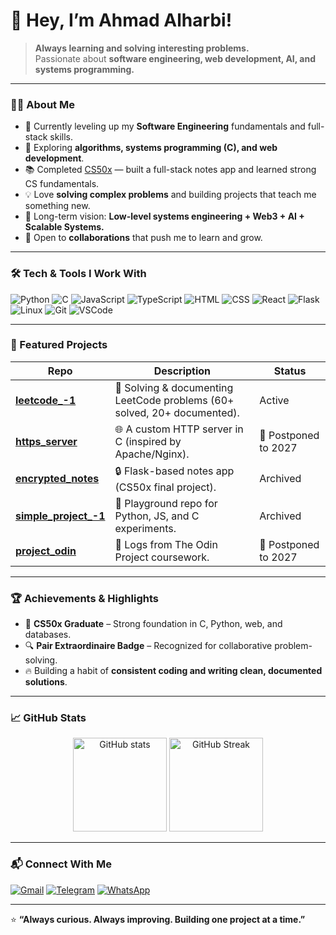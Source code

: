# 👋 Hey, I’m Ahmad Alharbi!  

> **Always learning and solving interesting problems.**  
> Passionate about **software engineering, web development, AI, and systems programming.**  

---

### 👨‍💻 About Me  
- 🌱 Currently leveling up my **Software Engineering** fundamentals and full-stack skills.  
- 🔭 Exploring **algorithms, systems programming (C), and web development**.  
- 📚 Completed [CS50x](https://cs50.harvard.edu/x/) — built a full-stack notes app and learned strong CS fundamentals.  
- 💡 Love **solving complex problems** and building projects that teach me something new.  
- 🎯 Long-term vision: **Low-level systems engineering + Web3 + AI + Scalable Systems.**  
- 🤝 Open to **collaborations** that push me to learn and grow.  

---

### 🛠️ Tech & Tools I Work With
![Python](https://img.shields.io/badge/Python-3776AB?logo=python&logoColor=white)
![C](https://img.shields.io/badge/C-00599C?logo=c&logoColor=white)
![JavaScript](https://img.shields.io/badge/JavaScript-F7DF1E?logo=javascript&logoColor=black)
![TypeScript](https://img.shields.io/badge/TypeScript-3178C6?logo=typescript&logoColor=white)
![HTML](https://img.shields.io/badge/HTML5-E34F26?logo=html5&logoColor=white)
![CSS](https://img.shields.io/badge/CSS3-1572B6?logo=css3&logoColor=white)
![React](https://img.shields.io/badge/React-61DAFB?logo=react&logoColor=black)
![Flask](https://img.shields.io/badge/Flask-000000?logo=flask&logoColor=white)
![Linux](https://img.shields.io/badge/Linux-FCC624?logo=linux&logoColor=black)
![Git](https://img.shields.io/badge/Git-F05032?logo=git&logoColor=white)
![VSCode](https://img.shields.io/badge/VSCode-007ACC?logo=visual-studio-code&logoColor=white)

---

### 📂 Featured Projects  
| Repo | Description | Status |
|------|-------------|--------|
| [**leetcode_-1**](https://github.com/ahmadharbi0x1337/leetcode_-1) | 🧩 Solving & documenting LeetCode problems (60+ solved, 20+ documented). | Active |
| [**https_server**](https://github.com/ahmadharbi0x1337/https_server) | 🌐 A custom HTTP server in C (inspired by Apache/Nginx). | 🚧 Postponed to 2027 |
| [**encrypted_notes**](https://github.com/ahmadharbi0x1337/encrypted_notes) | 🔒 Flask-based notes app (CS50x final project). | Archived |
| [**simple_project_-1**](https://github.com/ahmadharbi0x1337/simple_project_-1) | 🧪 Playground repo for Python, JS, and C experiments. | Archived |
| [**project_odin**](https://github.com/ahmadharbi0x1337/project_odin) | 📘 Logs from The Odin Project coursework. | 🚧 Postponed to 2027 |

---

### 🏆 Achievements & Highlights  
- 🥇 **CS50x Graduate** – Strong foundation in C, Python, web, and databases.  
- 🔍 **Pair Extraordinaire Badge** – Recognized for collaborative problem-solving.  
- 🔥 Building a habit of **consistent coding and writing clean, documented solutions**.  

---

### 📈 GitHub Stats  
<p align="center">
  <img src="https://github-readme-stats.vercel.app/api?username=ahmadharbi0x1337&show_icons=true&theme=tokyonight" alt="GitHub stats" height="150"/>
  <img src="https://github-readme-streak-stats.herokuapp.com?user=ahmadharbi0x1337&theme=tokyonight" alt="GitHub Streak" height="150"/>
</p>

---

### 📬 Connect With Me
[![Gmail](https://img.shields.io/badge/Gmail-D14836?logo=gmail&logoColor=white)](mailto:ahmadharbi0x1337@gmail.com)
[![Telegram](https://img.shields.io/badge/Telegram-2CA5E0?logo=telegram&logoColor=white)](https://t.me/+963996579493)
[![WhatsApp](https://img.shields.io/badge/WhatsApp-25D366?logo=whatsapp&logoColor=white)](https://wa.me/963996579493)

---

⭐ **“Always curious. Always improving. Building one project at a time.”**
